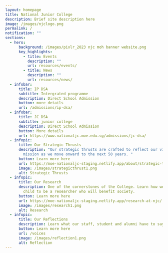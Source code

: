 ```yaml
---
layout: homepage
title: National Junior College
description: Brief site description here
image: /images/njclogo.png
permalink: /
notification: ""
sections:
  - hero:
      background: /images/pixlr_2023 njc moh banner website.png
      key_highlights:
        - title: Events
          description: ""
          url: resources/events/
        - title: News
          description: ""
          url: resources/news/
  - infobar:
      title: IP DSA
      subtitle: Intergrated programme
      description: Direct School Admission
      button: more details
      url: /admissions/ip-dsa/
  - infobar:
      title: JC DSA
      subtitle: junior college
      description: Direct School Admission
      button: More details
      url: https://www.nationaljc.moe.edu.sg/admissions/jc-dsa/
  - infopic:
      title: Our Strategic Thrusts
      description: "Our strategic thrusts are crafted to reflect our vision and
        mission as we move onward to the next 50 years. "
      button: Learn more here
      url: https://moe-nationaljc-staging.netlify.app/about/strategic-thrusts
      image: /images/strategicthrust1.png
      alt: Strategic Thrusts
  - infopic:
      title: Our Research
      description: One of the cornerstones of the College. Learn how we nurture your
        child to be a researcher who will benefit society.
      button: Learn more here
      url: https://moe-nationaljc-staging.netlify.app/research-at-njc/
      image: /images/research1.png
      alt: Research
  - infopic:
      title: Our Reflections
      description: Learn what our staff, student and alumni have to say.
      button: Learn more here
      url: /voices
      image: /images/reflection1.png
      alt: Reflection
---
```

